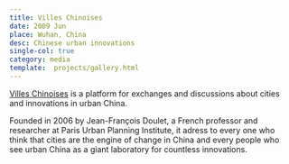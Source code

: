 ```yaml
---
title: Villes Chinoises
date: 2009 Jun
place: Wuhan, China
desc: Chinese urban innovations 
single-col: true
category: media
template:  projects/gallery.html
---
```


[Villes Chinoises](www.villeschinoises.com) is  a platform for exchanges and discussions about cities and innovations in urban China. 

Founded in 2006 by Jean-François Doulet, a French professor and researcher at Paris Urban Planning Institute, it adress to every one who think that cities are the engine of change in China and every people who see urban China as a giant laboratory for countless innovations.
